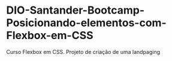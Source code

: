# DIO-Santander-Bootcamp-Posicionando-elementos-com-Flexbox-em-CSS
Curso Flexbox em CSS. Projeto de criação de uma landpaging
